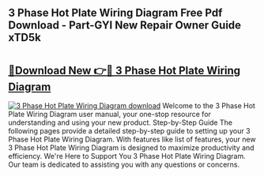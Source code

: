## 3 Phase Hot Plate Wiring Diagram Free Pdf Download - Part-GYI New Repair Owner Guide xTD5k

# <h2><a href="http://dfuqpq8.blite.top/?on=3+Phase+Hot+Plate+Wiring+Diagram">🔗Download New 👉🔴 3 Phase Hot Plate Wiring Diagram</a></h2>

[![3 Phase Hot Plate Wiring Diagram download](https://i.imgur.com/lujVjoI.png)](http://dfuqpq8.blite.top/?on=3+Phase+Hot+Plate+Wiring+Diagram)
Welcome to the 3 Phase Hot Plate Wiring Diagram user manual, your one-stop resource for understanding and using your new product. Step-by-Step Guide The following pages provide a detailed step-by-step guide to setting up your 3 Phase Hot Plate Wiring Diagram. With features like list of features, your new 3 Phase Hot Plate Wiring Diagram is designed to maximize productivity and efficiency. We're Here to Support You 3 Phase Hot Plate Wiring Diagram. Our team is dedicated to assisting you with any questions or concerns.
